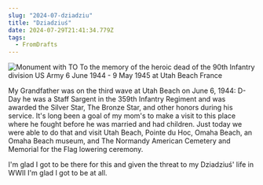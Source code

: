 ```yaml
---
slug: "2024-07-dziadziu"
title: "Dziadziuś"
date: 2024-07-29T21:41:34.779Z
tags:
  - FromDrafts
---
```


<img src="https://imagedelivery.net/G5yY75A0xji3WnN9xH_MMg/1bbf29ba-d55e-4764-734b-6bb38036c600/public" class="image-default" alt="Monument with TO To the memory of the heroic dead of the 90th Infantry division US Army 6 June 1944 - 9 May 1945 at Utah Beach France" />

My Grandfather was on the third wave at Utah Beach on June 6, 1944: D-Day he was a Staff Sargent in the 359th Infantry Regiment and was awarded the Silver Star, The Bronze Star, and other honors during his service. It's long been a goal of my mom's to make a visit to this place where he fought before he was married and had children. Just today we were able to do that and visit Utah Beach, Pointe du Hoc, Omaha Beach, an Omaha Beach museum, and The Normandy American Cemetery and Memorial for the Flag lowering ceremony. 

I'm glad I got to be there for this and given the threat to my Dziadziuś' life in WWII I'm glad I got to be at all. 

